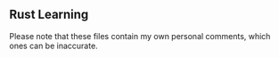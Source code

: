 ## Rust Learning


Please note that these files contain my own personal comments, which ones can be inaccurate.
